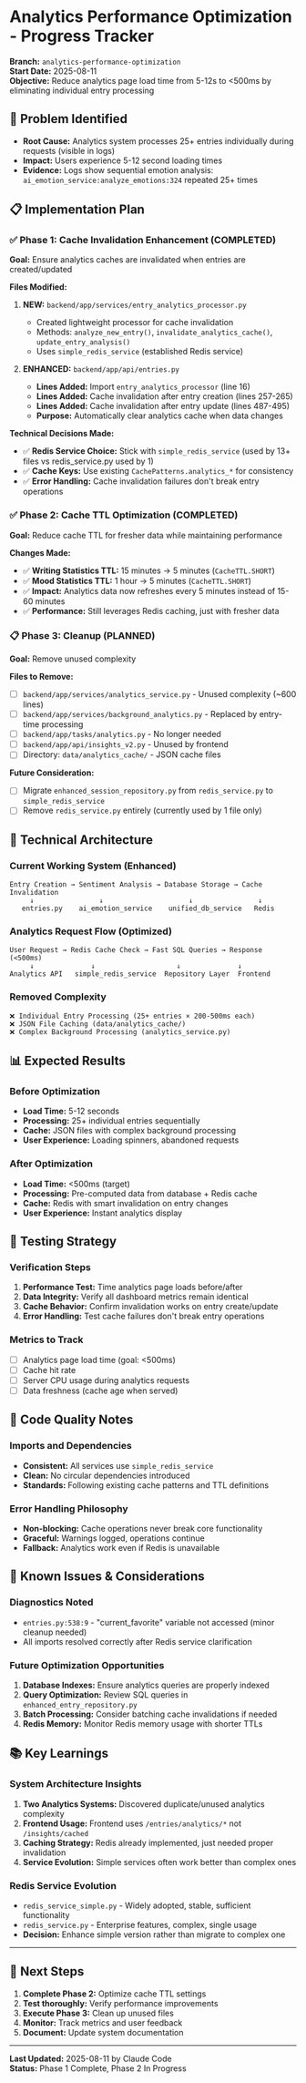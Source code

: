 # Analytics Performance Optimization - Progress Tracker

**Branch:** `analytics-performance-optimization`  
**Start Date:** 2025-08-11  
**Objective:** Reduce analytics page load time from 5-12s to <500ms by eliminating individual entry processing

## 🎯 Problem Identified
- **Root Cause:** Analytics system processes 25+ entries individually during requests (visible in logs)
- **Impact:** Users experience 5-12 second loading times
- **Evidence:** Logs show sequential emotion analysis: `ai_emotion_service:analyze_emotions:324` repeated 25+ times

## 📋 Implementation Plan

### ✅ Phase 1: Cache Invalidation Enhancement (COMPLETED)
**Goal:** Ensure analytics caches are invalidated when entries are created/updated

**Files Modified:**
1. **NEW:** `backend/app/services/entry_analytics_processor.py`
   - Created lightweight processor for cache invalidation
   - Methods: `analyze_new_entry()`, `invalidate_analytics_cache()`, `update_entry_analysis()`
   - Uses `simple_redis_service` (established Redis service)

2. **ENHANCED:** `backend/app/api/entries.py`
   - **Lines Added:** Import `entry_analytics_processor` (line 16)
   - **Lines Added:** Cache invalidation after entry creation (lines 257-265)
   - **Lines Added:** Cache invalidation after entry update (lines 487-495)
   - **Purpose:** Automatically clear analytics cache when data changes

**Technical Decisions Made:**
- ✅ **Redis Service Choice:** Stick with `simple_redis_service` (used by 13+ files vs redis_service.py used by 1)
- ✅ **Cache Keys:** Use existing `CachePatterns.analytics_*` for consistency
- ✅ **Error Handling:** Cache invalidation failures don't break entry operations

### ✅ Phase 2: Cache TTL Optimization (COMPLETED)
**Goal:** Reduce cache TTL for fresher data while maintaining performance

**Changes Made:**
- ✅ **Writing Statistics TTL:** 15 minutes → 5 minutes (`CacheTTL.SHORT`)
- ✅ **Mood Statistics TTL:** 1 hour → 5 minutes (`CacheTTL.SHORT`)
- ✅ **Impact:** Analytics data now refreshes every 5 minutes instead of 15-60 minutes
- ✅ **Performance:** Still leverages Redis caching, just with fresher data

### 📋 Phase 3: Cleanup (PLANNED)
**Goal:** Remove unused complexity

**Files to Remove:**
- [ ] `backend/app/services/analytics_service.py` - Unused complexity (~600 lines)
- [ ] `backend/app/services/background_analytics.py` - Replaced by entry-time processing
- [ ] `backend/app/tasks/analytics.py` - No longer needed
- [ ] `backend/app/api/insights_v2.py` - Unused by frontend
- [ ] Directory: `data/analytics_cache/` - JSON cache files

**Future Consideration:**
- [ ] Migrate `enhanced_session_repository.py` from `redis_service.py` to `simple_redis_service`
- [ ] Remove `redis_service.py` entirely (currently used by 1 file only)

## 🔧 Technical Architecture

### Current Working System (Enhanced)
```
Entry Creation → Sentiment Analysis → Database Storage → Cache Invalidation
     ↓                ↓                     ↓                ↓
   entries.py    ai_emotion_service    unified_db_service   Redis
```

### Analytics Request Flow (Optimized)
```
User Request → Redis Cache Check → Fast SQL Queries → Response (<500ms)
     ↓              ↓                    ↓              ↓
Analytics API   simple_redis_service  Repository Layer  Frontend
```

### Removed Complexity
```
❌ Individual Entry Processing (25+ entries × 200-500ms each)
❌ JSON File Caching (data/analytics_cache/)
❌ Complex Background Processing (analytics_service.py)
```

## 📊 Expected Results

### Before Optimization
- **Load Time:** 5-12 seconds
- **Processing:** 25+ individual entries sequentially
- **Cache:** JSON files with complex background processing
- **User Experience:** Loading spinners, abandoned requests

### After Optimization  
- **Load Time:** <500ms (target)
- **Processing:** Pre-computed data from database + Redis cache
- **Cache:** Redis with smart invalidation on entry changes
- **User Experience:** Instant analytics display

## 🧪 Testing Strategy

### Verification Steps
1. **Performance Test:** Time analytics page loads before/after
2. **Data Integrity:** Verify all dashboard metrics remain identical
3. **Cache Behavior:** Confirm invalidation works on entry create/update
4. **Error Handling:** Test cache failures don't break entry operations

### Metrics to Track
- [ ] Analytics page load time (goal: <500ms)
- [ ] Cache hit rate
- [ ] Server CPU usage during analytics requests
- [ ] Data freshness (cache age when served)

## 📝 Code Quality Notes

### Imports and Dependencies
- **Consistent:** All services use `simple_redis_service` 
- **Clean:** No circular dependencies introduced
- **Standards:** Following existing cache patterns and TTL definitions

### Error Handling Philosophy
- **Non-blocking:** Cache operations never break core functionality
- **Graceful:** Warnings logged, operations continue
- **Fallback:** Analytics work even if Redis is unavailable

## 🚨 Known Issues & Considerations

### Diagnostics Noted
- `entries.py:538:9` - "current_favorite" variable not accessed (minor cleanup needed)
- All imports resolved correctly after Redis service clarification

### Future Optimization Opportunities
1. **Database Indexes:** Ensure analytics queries are properly indexed
2. **Query Optimization:** Review SQL queries in `enhanced_entry_repository.py`
3. **Batch Processing:** Consider batching cache invalidations if needed
4. **Redis Memory:** Monitor Redis memory usage with shorter TTLs

## 📚 Key Learnings

### System Architecture Insights
1. **Two Analytics Systems:** Discovered duplicate/unused analytics complexity
2. **Frontend Usage:** Frontend uses `/entries/analytics/*` not `/insights/cached`
3. **Caching Strategy:** Redis already implemented, just needed proper invalidation
4. **Service Evolution:** Simple services often work better than complex ones

### Redis Service Evolution
- `redis_service_simple.py` - Widely adopted, stable, sufficient functionality
- `redis_service.py` - Enterprise features, complex, single usage
- **Decision:** Enhance simple version rather than migrate to complex one

---

## 🔄 Next Steps
1. **Complete Phase 2:** Optimize cache TTL settings
2. **Test thoroughly:** Verify performance improvements
3. **Execute Phase 3:** Clean up unused files
4. **Monitor:** Track metrics and user feedback
5. **Document:** Update system documentation

---
**Last Updated:** 2025-08-11 by Claude Code  
**Status:** Phase 1 Complete, Phase 2 In Progress
